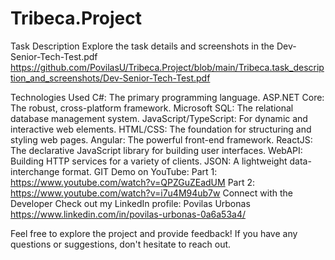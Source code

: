 # Tribeca.Project


Task Description
Explore the task details and screenshots in the Dev-Senior-Tech-Test.pdf https://github.com/PovilasU/Tribeca.Project/blob/main/Tribeca.task_description_and_screenshots/Dev-Senior-Tech-Test.pdf

Technologies Used
C#: The primary programming language.
ASP.NET Core: The robust, cross-platform framework.
Microsoft SQL: The relational database management system.
JavaScript/TypeScript: For dynamic and interactive web elements.
HTML/CSS: The foundation for structuring and styling web pages.
Angular: The powerful front-end framework.
ReactJS: The declarative JavaScript library for building user interfaces.
WebAPI: Building HTTP services for a variety of clients.
JSON: A lightweight data-interchange format.
GIT Demo on YouTube:
Part 1: https://www.youtube.com/watch?v=QPZGuZEadUM
Part 2: https://www.youtube.com/watch?v=i7u4M94ub7w
Connect with the Developer
Check out my LinkedIn profile: Povilas Urbonas https://www.linkedin.com/in/povilas-urbonas-0a6a53a4/

Feel free to explore the project and provide feedback! If you have any questions or suggestions, don't hesitate to reach out.
